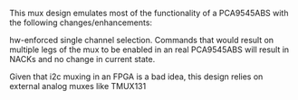 This mux design emulates most of the functionality of a PCA9545ABS
with the following changes/enhancements:

hw-enforced single channel selection.  Commands that would result on multiple legs
of the mux to be enabled in an real PCA9545ABS will result in NACKs and no change
in current state.

Given that i2c muxing in an FPGA is a bad idea, this design relies on external
analog muxes like TMUX131